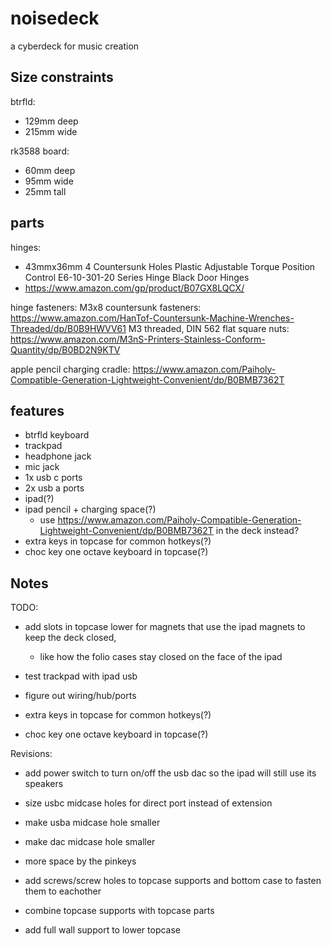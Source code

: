 # noisedeck

a cyberdeck for music creation


## Size constraints

btrfld:
- 129mm deep
- 215mm wide

rk3588 board:
- 60mm deep
- 95mm wide
- 25mm tall


## parts
hinges:
- 43mmx36mm 4 Countersunk Holes Plastic Adjustable Torque Position Control E6-10-301-20 Series Hinge Black Door Hinges
- https://www.amazon.com/gp/product/B07GX8LQCX/

hinge fasteners:
M3x8 countersunk fasteners: https://www.amazon.com/HanTof-Countersunk-Machine-Wrenches-Threaded/dp/B0B9HWVV61
M3 threaded, DIN 562 flat square nuts: https://www.amazon.com/M3nS-Printers-Stainless-Conform-Quantity/dp/B0BD2N9KTV

apple pencil charging cradle:
https://www.amazon.com/Paiholy-Compatible-Generation-Lightweight-Convenient/dp/B0BMB7362T


## features
- btrfld keyboard
- trackpad
- headphone jack
- mic jack
- 1x usb c ports
- 2x usb a ports
- ipad(?)
- ipad pencil + charging space(?)
  - use https://www.amazon.com/Paiholy-Compatible-Generation-Lightweight-Convenient/dp/B0BMB7362T in the deck instead?
- extra keys in topcase for common hotkeys(?)
- choc key one octave keyboard in topcase(?)


## Notes

TODO:

- add slots in topcase lower for magnets that use the ipad magnets to keep the deck closed,
  - like how the folio cases stay closed on the face of the ipad

- test trackpad with ipad usb

- figure out wiring/hub/ports

- extra keys in topcase for common hotkeys(?)
- choc key one octave keyboard in topcase(?)


Revisions:

- add power switch to turn on/off the usb dac so the ipad will still use its speakers
- size usbc midcase holes for direct port instead of extension
- make usba midcase hole smaller
- make dac midcase hole smaller

- more space by the pinkeys
- add screws/screw holes to topcase supports and bottom case to fasten them to eachother
- combine topcase supports with topcase parts
- add full wall support to lower topcase

